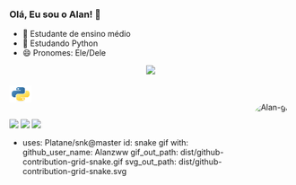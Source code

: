 ### Olá, Eu sou o Alan! 👋

- 🔭 Estudante de ensino médio 
- 🌱 Estudando Python
- 😄 Pronomes: Ele/Dele

<div align="center">
  <a href="https://github.com/Alanzww">
  <img height="180em" src="https://github-readme-stats.vercel.app/api?username=alanzww&show_icons=true&theme=highcontrast&include_all_commits=true&count_private=true"/>
</div>
<div style="display: inline_block"><br>
  <img align="center" alt="Alan-Python" height="30" width="40" src="https://raw.githubusercontent.com/devicons/devicon/master/icons/python/python-original.svg">
</div>
  <img align="right" alt="Alan-gic" height="150" style="border-radius:50px;" src="https://1.bp.blogspot.com/--xHtxTWwcY4/VIcKFSOJR3I/AAAAAAAAL5k/zps_jvwjyQ0/s1600/yoshi%2B6.gif?width=676&height=676">
  
  ##
  
  <div> 
  <a href="https://instagram.com/alanzzw_" target="_blank"><img src="https://img.shields.io/badge/-Instagram-%23E4405F?style=for-the-badge&logo=instagram&logoColor=white" target="_blank"></a>
  <a href = "mailto:alandouglas116@gmail.com"><img src="https://img.shields.io/badge/-Gmail-%23333?style=for-the-badge&logo=gmail&logoColor=white" target="_blank"></a>
  <a href="https://www.linkedin.com/in/alan-douglas-608567228/" target="_blank"><img src="https://img.shields.io/badge/-LinkedIn-%230077B5?style=for-the-badge&logo=linkedin&logoColor=white" target="_blank"></a> 
  
</div>

- uses: Platane/snk@master
id: snake gif
with:
  github_user_name: Alanzww
  gif_out_path: dist/github-contribution-grid-snake.gif
  svg_out_path: dist/github-contribution-grid-snake.svg
